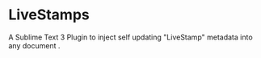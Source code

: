 # LiveStamps
A Sublime Text 3 Plugin to inject self updating "LiveStamp" metadata into any document .
